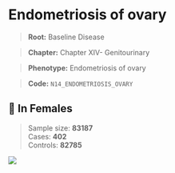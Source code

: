 # Endometriosis of ovary

> **Root:** Baseline Disease  

> **Chapter:** Chapter XIV- Genitourinary  

> **Phenotype:** Endometriosis of ovary  

> **Code:** `N14_ENDOMETRIOSIS_OVARY`

## 👩 In Females  
> Sample size: **83187**  
> Cases: **402**  
> Controls: **82785**
<img src="/Disease/Figures/ALL/Baseline/N14_ENDOMETRIOSIS_OVARY.png"/>
<CsvTable src="/Disease/Data/ALL/Baseline/LG_N14_ENDOMETRIOSIS_OVARY.csv" label="🔍 View full results" />
